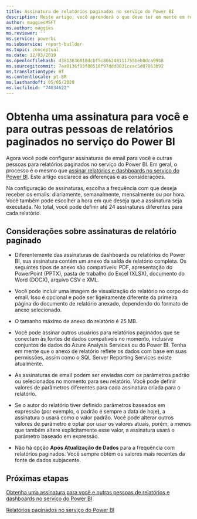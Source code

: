 ```yaml
---
title: Assinatura de relatórios paginados no serviço do Power BI
description: Neste artigo, você aprenderá o que deve ter em mente em relação à assinatura de relatórios paginados no serviço do Power BI.
author: maggiesMSFT
ms.author: maggies
ms.reviewer: ''
ms.service: powerbi
ms.subservice: report-builder
ms.topic: conceptual
ms.date: 12/03/2019
ms.openlocfilehash: d3813636010dcbf5c866248111755beb0dca99b8
ms.sourcegitcommit: 7aa0136f93f88516f97ddd8031ccac5d07863b92
ms.translationtype: HT
ms.contentlocale: pt-BR
ms.lasthandoff: 05/05/2020
ms.locfileid: "74834622"
---
```

# <a name="subscribe-yourself-and-others-to-paginated-reports-in-the-power-bi-service"></a>Obtenha uma assinatura para você e para outras pessoas de relatórios paginados no serviço do Power BI 

Agora você pode configurar assinaturas de email para você e outras pessoas para relatórios paginados no serviço do Power BI. Em geral, o processo é o mesmo que [assinar relatórios e dashboards no serviço do Power BI](end-user-subscribe.md). Este artigo esclarece as diferenças e as considerações. 

Na configuração de assinaturas, escolha a frequência com que deseja receber os emails: diariamente, semanalmente, mensalmente ou por hora. Você também pode escolher a hora em que deseja que a assinatura seja executada. No total, você pode definir até 24 assinaturas diferentes para cada relatório. 

## <a name="considerations-for-paginated-report-subscriptions"></a>Considerações sobre assinaturas de relatório paginado 

- Diferentemente das assinaturas de dashboards ou relatórios do Power BI, sua assinatura contém um anexo da saída de relatório completa.  Os seguintes tipos de anexo são compatíveis: PDF, apresentação do PowerPoint (PPTX), pasta de trabalho do Excel (XLSX), documento do Word (DOCX), arquivo CSV e XML.

- Você pode incluir uma imagem de visualização do relatório no corpo do email.  Isso é opcional e pode ser ligeiramente diferente da primeira página do documento de relatório anexado, dependendo do formato de anexo selecionado. 

- O tamanho máximo de anexo do relatório é 25 MB. 

- Você pode assinar outros usuários para relatórios paginados que se conectam às fontes de dados compatíveis no momento, inclusive conjuntos de dados do Azure Analysis Services ou do Power BI. Tenha em mente que o anexo de relatório reflete os dados com base em suas permissões, assim como o SQL Server Reporting Services existe atualmente. 

- As assinaturas de email podem ser enviadas com os parâmetros padrão ou selecionados no momento para seu relatório.  Você pode definir valores de parâmetros diferentes para cada assinatura criada para o relatório. 

- Se o autor do relatório tiver definido parâmetros baseados em expressão (por exemplo, o padrão é sempre a data de hoje), a assinatura o usará como o valor padrão. Você pode alterar outros valores de parâmetro e optar por usar os valores atuais, porém, a menos que também altere explicitamente esse valor, a assinatura usará o parâmetro baseado em expressão.

- Não há opção **Após Atualização de Dados** para a frequência com relatórios paginados. Você sempre obtém os valores mais recentes da fonte de dados subjacente. 

## <a name="next-steps"></a>Próximas etapas

[Obtenha uma assinatura para você e outras pessoas de relatórios e dashboards no serviço do Power BI](../service-report-subscribe.md)

[Relatórios paginados no serviço do Power BI](end-user-paginated-report.md)

